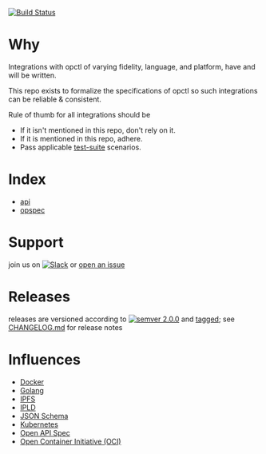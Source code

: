 [![Build Status](https://travis-ci.org/opctl/specs.svg?branch=master)](https://travis-ci.org/opctl/specs)

# Why

Integrations with opctl of varying fidelity, language, and platform, have and will be written.

This repo exists to formalize the specifications of opctl so such integrations can be reliable & consistent.

Rule of thumb for all integrations should be
- If it isn't mentioned in this repo, don't rely on it.
- If it is mentioned in this repo, adhere.
- Pass applicable [test-suite](test-suite) scenarios.

# Index

- [api](api)
- [opspec](opspec)

# Support

join us on [![Slack](https://opctl-slackin.herokuapp.com/badge.svg)](https://opctl-slackin.herokuapp.com/)
or [open an issue](https://github.com/opctl/sdk-golang/issues)

# Releases

releases are versioned according to
[![semver 2.0.0](https://img.shields.io/badge/semver-2.0.0-brightgreen.svg)](http://semver.org/spec/v2.0.0.html)
and [tagged](https://git-scm.com/book/en/v2/Git-Basics-Tagging); see
[CHANGELOG.md](CHANGELOG.md) for release notes

# Influences

- [Docker](https://docker.io)
- [Golang](https://golang.org)
- [IPFS](https://ipfs.io)
- [IPLD](https://ipld.io)
- [JSON Schema](https://github.com/json-schema)
- [Kubernetes](https://github.com/kubernetes)
- [Open API Spec](https://github.com/OAI/OpenAPI-Specification)
- [Open Container Initiative (OCI)](https://github.com/opencontainers)
